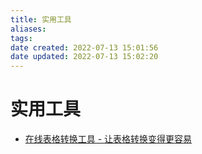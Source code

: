 ```yaml
---
title: 实用工具
aliases: 
tags: 
date created: 2022-07-13 15:01:56
date updated: 2022-07-13 15:02:20
---
```


# 实用工具

- [在线表格转换工具 - 让表格转换变得更容易](https://tableconvert.com/zh-CN/)
